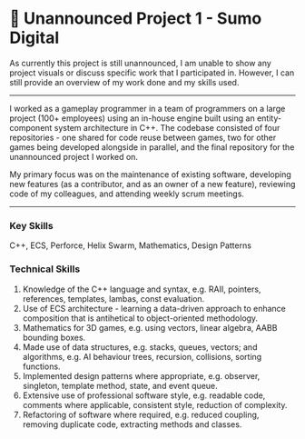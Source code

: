 # 🧱 Unannounced Project 1 - Sumo Digital

As currently this project is still unannounced, I am unable to show any project visuals or discuss specific work that I participated in. However, I can still provide an overview of my work done and my skills used.

***

I worked as a gameplay programmer in a team of programmers on a large project (100+ employees) using an in-house engine built using an entity-component system architecture in C++. The codebase consisted of four repositories - one shared for code reuse between games, two for other games being developed alongside in parallel, and the final repository for the unannounced project I worked on.

My primary focus was on the maintenance of existing software, developing new features (as a contributor, and as an owner of a new feature), reviewing code of my colleagues, and attending weekly scrum meetings.&#x20;

***

### Key Skills

C++, ECS, Perforce, Helix Swarm,  Mathematics, Design Patterns

### Technical Skills

1. Knowledge of the C++ language and syntax, e.g. RAII, pointers, references, templates, lambas, const evaluation.
2. Use of ECS architecture - learning a data-driven approach to enhance composition that is antihetical to object-oriented methodology.&#x20;
3. Mathematics for 3D games, e.g. using vectors, linear algebra, AABB bounding boxes.
4. Made use of data structures, e.g. stacks, queues, vectors; and algorithms, e.g. AI behaviour trees, recursion, collisions, sorting functions.
5. Implemented design patterns where appropriate, e.g. observer, singleton, template method, state, and event queue.
6. Extensive use of professional software style, e.g. readable code, comments where applicable, consistent style, reduction of complexity.
7. Refactoring of software where required, e.g. reduced coupling, removing duplicate code, extracting methods and classes.
